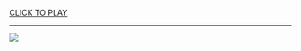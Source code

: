 
<a href="https://premium76.site?title=barber_game_unblocked&ref=13M">CLICK TO PLAY</a></h3>
<hr>

<a href="https://premium76.site?title=barber_game_unblocked&ref=13M"><img src="https://clearcache.store/games.png"></a>


